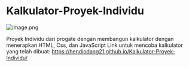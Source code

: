 # Kalkulator-Proyek-Individu
![image.png](https://giphy.com/embed/28GHfhGFWpFgsQB4wR)

Proyek Individu dari progate dengan membangun kalkulator dengan menerapkan HTML, Css, dan JavaScript
Link untuk mencoba kalkulator yang telah dibuat:
https://hendiodang21.github.io/Kalkulator-Proyek-Individu/
